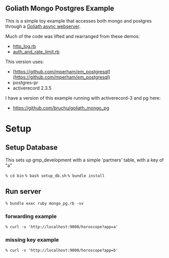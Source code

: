 Goliath Mongo Postgres Example
------------------------------

This is a simple toy example that accesses both mongo and postgres
through a [Goliath async webserver](https://github.com/postrank-labs/goliath).

Much of the code was lifted and rearranged from these demos:

  - [http_log.rb](https://github.com/postrank-labs/goliath/blob/master/examples/http_log.rb)
  - [auth\_and\_rate_limit.rb](https://github.com/postrank-labs/goliath/blob/master/examples/auth_and_rate_limit.rb)

This version uses:

  - [https://github.com/mperham/em_postgresql](https://github.com/mperham/em_postgresql)
  - postgres-pr
  - activerecord 2.3.5

I have a version of this example running with activerecord-3 and pg here:
  - https://github.com/bruchu/goliath_mongo_pg

# Setup

## Setup Database

This sets up gmp_development with a simple 'partners' table, with a key of "a"

`
% cd bin
`
`
% bash setup_db.sh
`
`
% bundle install
`

## Run server

`
% bundle exec ruby mongo_pg.rb -sv
`

### forwarding example

`
% curl -v 'http://localhost:9000/horoscope?app=a'
`

### missing key example

`
% curl -v 'http://localhost:9000/horoscope?app=b'
`
